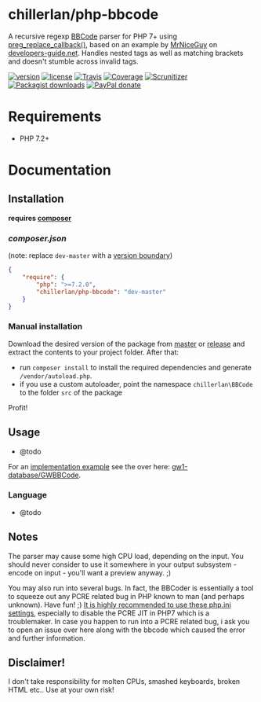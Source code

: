 # chillerlan/php-bbcode

A recursive regexp [BBCode](http://en.wikipedia.org/wiki/BBCode) parser for PHP 7+ using [preg_replace_callback()](http://php.net/preg_replace_callback),
based on an example by [MrNiceGuy](http://www.developers-guide.net/forums/member/69,mrniceguy) on
[developers-guide.net](http://www.developers-guide.net/c/152-bbcode-parser-mit-noparse-tag-selbst-gemacht.html).
Handles nested tags as well as matching brackets and doesn't stumble across invalid tags.

[![version][packagist-badge]][packagist]
[![license][license-badge]][license]
[![Travis][travis-badge]][travis]
[![Coverage][coverage-badge]][coverage]
[![Scrunitizer][scrutinizer-badge]][scrutinizer]
[![Packagist downloads][downloads-badge]][downloads]
[![PayPal donate][donate-badge]][donate]

[packagist-badge]: https://img.shields.io/packagist/v/chillerlan/php-bbcode.svg?style=flat-square
[packagist]: https://packagist.org/packages/chillerlan/php-bbcode
[license-badge]: https://img.shields.io/github/license/chillerlan/php-bbcode.svg?style=flat-square
[license]: https://github.com/chillerlan/php-bbcode/blob/master/LICENSE
[travis-badge]: https://img.shields.io/travis/chillerlan/php-bbcode.svg?style=flat-square
[travis]: https://travis-ci.org/chillerlan/php-bbcode
[coverage-badge]: https://img.shields.io/codecov/c/github/chillerlan/php-bbcode.svg?style=flat-square
[coverage]: https://codecov.io/github/chillerlan/php-bbcode
[scrutinizer-badge]: https://img.shields.io/scrutinizer/g/chillerlan/php-bbcode.svg?style=flat-square
[scrutinizer]: https://scrutinizer-ci.com/g/chillerlan/php-bbcode
[downloads-badge]: https://img.shields.io/packagist/dt/chillerlan/php-bbcode.svg?style=flat-square
[downloads]: https://packagist.org/packages/chillerlan/php-bbcode/stats
[donate-badge]: https://img.shields.io/badge/donate-paypal-ff33aa.svg?style=flat-square
[donate]: https://www.paypal.com/cgi-bin/webscr?cmd=_s-xclick&hosted_button_id=WLYUNAT9ZTJZ4

# Requirements
- PHP 7.2+

# Documentation
## Installation
**requires [composer](https://getcomposer.org)**

### *composer.json*
 (note: replace `dev-master` with a [version boundary](https://getcomposer.org/doc/articles/versions.md#summary))
```json
{
	"require": {
		"php": ">=7.2.0",
		"chillerlan/php-bbcode": "dev-master"
	}
}
```

### Manual installation
Download the desired version of the package from [master](https://github.com/chillerlan/php-bbcode/archive/master.zip) or
[release](https://github.com/chillerlan/php-bbcode/releases) and extract the contents to your project folder. After that:
- run `composer install` to install the required dependencies and generate `/vendor/autoload.php`.
- if you use a custom autoloader, point the namespace `chillerlan\BBCode` to the folder `src` of the package

Profit!

## Usage

- @todo

For an [implementation example](https://github.com/codemasher/gw1-database/blob/master/public/gwbbcode.php) see the over here: [gw1-database/GWBBCode](https://github.com/codemasher/gw1-database/tree/master/src/GWBBCode).

### Language
 - @todo

## Notes
The parser may cause some high CPU load, depending on the input. You should never consider to use it somewhere
in your output subsystem - encode on input - you'll want a preview anyway. ;)

You may also run into several bugs. In fact, the BBCoder is essentially a tool to squeeze out any PCRE related bug in PHP known to man (and perhaps unknown). Have fun! ;)
[It is highly recommended to use these php.ini settings](https://github.com/chillerlan/php-bbcode/blob/master/travis-php.ini), especially to disable the PCRE JIT in PHP7 which is a troublemaker.
In case you happen to run into a PCRE related bug, i ask you to open an issue over here along with the bbcode which caused the error and further information.

## Disclaimer!
I don't take responsibility for molten CPUs, smashed keyboards, broken HTML etc.. Use at your own risk!
